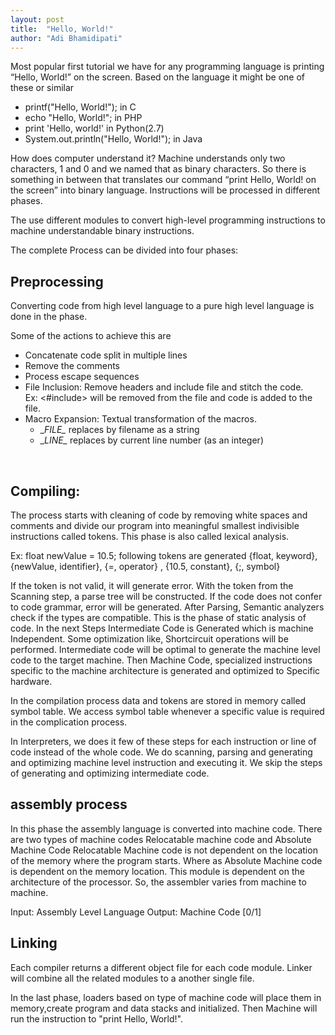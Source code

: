 ```yaml
---
layout: post
title:  "Hello, World!"
author: "Adi Bhamidipati"
---
```


Most popular first tutorial we have for any programming language is printing “Hello, World!” on the screen. Based on the language it might be one of these or similar

- printf("Hello, World!"); in C
- echo "Hello, World!"; in PHP
- print 'Hello, world!' in Python(2.7)
- System.out.println("Hello, World!"); in Java

How does computer understand it? Machine understands only two characters, 1 and 0 and we named that as binary characters. So there is something in between that translates our command “print Hello, World! on the screen” into binary language. Instructions will be processed in different phases.

The use different modules to convert high-level programming instructions to machine understandable binary instructions.

The complete Process can be divided into four phases:

## Preprocessing
Converting code from high level language to a pure high level language is done in the phase. <br />

Some of the actions to achieve this are <br />

* Concatenate code split in multiple lines
* Remove the comments
* Process escape sequences
* File Inclusion: Remove headers and include file and stitch the code.
  <br />
  Ex: <#include> will be removed from the file and code is added to the file.
* Macro Expansion: Textual transformation of the macros.
  <br />
  + \__FILE\__ replaces by filename as a string
  + \__LINE\__ replaces by current line number (as an integer)
 <br />

## Compiling:
The process starts with cleaning of code by removing white spaces and comments and divide our program into meaningful smallest indivisible instructions called tokens. This phase is also called lexical analysis.

Ex: float newValue = 10.5; following tokens are generated {float, keyword}, {newValue, identifier}, {=, operator} , {10.5, constant}, {;, symbol}

If the token is not valid, it will generate error. With the token from the Scanning step, a parse tree will be constructed. If the code does not confer to code grammar, error will be generated. After Parsing, Semantic analyzers check if the types are compatible. This is the phase of static analysis of code. In the next Steps Intermediate Code is Generated which is machine Independent. Some optimization like, Shortcircuit operations will be performed. Intermediate code will be optimal to generate the machine level code to the target machine. Then Machine Code, specialized instructions specific to the machine architecture is generated and optimized to Specific hardware.

In the compilation process data and tokens are stored in memory called symbol table. We access symbol table whenever a specific value is required in the complication process. 

In Interpreters, we does it few of these steps for each instruction or line of code instead of the whole code. We do scanning, parsing and generating and optimizing machine level instruction and executing it. We skip the steps of generating and optimizing intermediate code.

## assembly process
In this phase the assembly language is converted into machine code. 
There are two types of machine codes Relocatable machine code and Absolute Machine Code
Relocatable Machine code is not dependent on the location of the memory where the program starts. Where as Absolute Machine code is dependent on the memory location.
This module is dependent on the architecture of the processor. So, the assembler varies from machine to machine.

Input: Assembly Level Language
Output: Machine Code [0/1]

## Linking
Each compiler returns a different object file for each code module. Linker will combine all the related modules to a another single file.

In the last phase, loaders based on type of machine code will place them in memory,create program and data stacks and initialized. 
Then Machine will run the instruction to "print Hello, World!".
